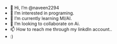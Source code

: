 - 👋 Hi, I’m @naveen2294
- 👀 I’m interested in programing.
- 🌱 I’m currently learning Ml/AI.
- 💞️ I’m looking to collaborate on Ai.
- 📫 How to reach me through my linkdln account..
- :)

<!---
naveen2294/naveen2294 is a ✨ special ✨ repository because its `README.md` (this file) appears on your GitHub profile.
You can click the Preview link to take a look at your changes.
--->

